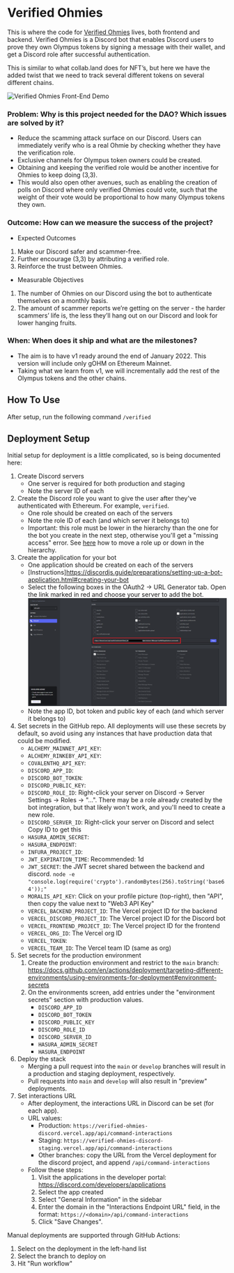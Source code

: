 # Verified Ohmies

This is where the code for [Verified Ohmies](https://www.notion.so/olympusdao/Active-Projects-703c573f1fdc42af95035fce2dca2321?p=62e7d754a50140e3a7f5775efff3089d) lives, both frontend and backend. Verified Ohmies is a Discord bot that enables Discord users to prove they own Olympus tokens by signing a message with their wallet, and get a Discord role after successful authentication.

This is similar to what collab.land does for NFT’s, but here we have the added twist that we need to track several different tokens on several different chains.

![Verified Ohmies Front-End Demo](assets/images/verified-ohmies-demo.gif)

### Problem: Why is this project needed for the DAO? Which issues are solved by it?

- Reduce the scamming attack surface on our Discord. Users can immediately verify who is a real Ohmie by checking whether they have the verification role.
- Exclusive channels for Olympus token owners could be created.
- Obtaining and keeping the verified role would be another incentive for Ohmies to keep doing (3,3).
- This would also open other avenues, such as enabling the creation of polls on Discord where only verified Ohmies could vote, such that the weight of their vote would be proportional to how many Olympus tokens they own.

### Outcome: How can we measure the success of the project?

- Expected Outcomes

1. Make our Discord safer and scammer-free.
2. Further encourage (3,3) by attributing a verified role.
3. Reinforce the trust between Ohmies.

- Measurable Objectives

1. The number of Ohmies on our Discord using the bot to authenticate themselves on a monthly basis.
2. The amount of scammer reports we’re getting on the server - the harder scammers’ life is, the less they’ll hang out on our Discord and look for lower hanging fruits.

### When: When does it ship and what are the milestones?

- The aim is to have v1 ready around the end of January 2022. This version will include only gOHM on Ethereum Mainnet.
- Taking what we learn from v1, we will incrementally add the rest of the Olympus tokens and the other chains.

## How To Use

After setup, run the following command `/verified`

## Deployment Setup

Initial setup for deployment is a little complicated, so is being documented here:

1. Create Discord servers
   - One server is required for both production and staging
   - Note the server ID of each
2. Create the Discord role you want to give the user after they've authenticated with Ethereum. For example, `verified`.
   - One role should be created on each of the servers
   - Note the role ID of each (and which server it belongs to)
   - Important: this role must be lower in the hierarchy than the one for the bot you create in the next step, otherwise you'll get a "missing access" error. See [here](https://support.discord.com/hc/en-us/articles/214836687-Role-Management-101) how to move a role up or down in the hierarchy.
3. Create the application for your bot
   - One application should be created on each of the servers
   - [Instructions]<https://discordjs.guide/preparations/setting-up-a-bot-application.html#creating-your-bot>
   - Select the following boxes in the OAuth2 -> URL Generator tab. Open the link marked in red and choose your server to add the bot. ![Discord OAuth2 Permissions](img/discord-oauth2-permissions.png)
   - Note the app ID, bot token and public key of each (and which server it belongs to)
4. Set secrets in the GitHub repo. All deployments will use these secrets by default, so avoid using any instances that have production data that could be modified.
   - `ALCHEMY_MAINNET_API_KEY`:
   - `ALCHEMY_RINKEBY_API_KEY`:
   - `COVALENTHQ_API_KEY`:
   - `DISCORD_APP_ID`:
   - `DISCORD_BOT_TOKEN`:
   - `DISCORD_PUBLIC_KEY`:
   - `DISCORD_ROLE_ID`: Right-click your server on Discord -> Server Settings -> Roles -> "...". There may be a role already created by the bot integration, but that likely won't work, and you'll need to create a new role.
   - `DISCORD_SERVER_ID`: Right-click your server on Discord and select Copy ID to get this
   - `HASURA_ADMIN_SECRET`:
   - `HASURA_ENDPOINT`:
   - `INFURA_PROJECT_ID`:
   - `JWT_EXPIRATION_TIME`: Recommended: 1d
   - `JWT_SECRET`: the JWT secret shared between the backend and discord. `node -e "console.log(require('crypto').randomBytes(256).toString('base64'));"`
   - `MORALIS_API_KEY`: Click on your profile picture (top-right), then "API", then copy the value next to "Web3 API Key"
   - `VERCEL_BACKEND_PROJECT_ID`: The Vercel project ID for the backend
   - `VERCEL_DISCORD_PROJECT_ID`: The Vercel project ID for the Discord bot
   - `VERCEL_FRONTEND_PROJECT_ID`: The Vercel project ID for the frontend
   - `VERCEL_ORG_ID`: The Vercel org ID
   - `VERCEL_TOKEN`:
   - `VERCEL_TEAM_ID`: The Vercel team ID (same as org)
5. Set secrets for the production environment
   1. Create the production environment and restrict to the `main` branch: <https://docs.github.com/en/actions/deployment/targeting-different-environments/using-environments-for-deployment#environment-secrets>
   2. On the environments screen, add entries under the "environment secrets" section with production values.
      - `DISCORD_APP_ID`
      - `DISCORD_BOT_TOKEN`
      - `DISCORD_PUBLIC_KEY`
      - `DISCORD_ROLE_ID`
      - `DISCORD_SERVER_ID`
      - `HASURA_ADMIN_SECRET`
      - `HASURA_ENDPOINT`
6. Deploy the stack
   - Merging a pull request into the `main` or `develop` branches will result in a production and staging deployment, respectively.
   - Pull requests into `main` and `develop` will also result in "preview" deployments.
7. Set interactions URL
   - After deployment, the interactions URL in Discord can be set (for each app).
   - URL values:
     - Production: `https://verified-ohmies-discord.vercel.app/api/command-interactions`
     - Staging: `https://verified-ohmies-discord-staging.vercel.app/api/command-interactions`
     - Other branches: copy the URL from the Vercel deployment for the discord project, and append `/api/command-interactions`
   - Follow these steps:
     1. Visit the applications in the developer portal: <https://discord.com/developers/applications>
     2. Select the app created
     3. Select "General Information" in the sidebar
     4. Enter the domain in the "Interactions Endpoint URL" field, in the format: `https://<domain>/api/command-interactions`
     5. Click "Save Changes".

Manual deployments are supported through GitHub Actions:

1. Select on the deployment in the left-hand list
2. Select the branch to deploy on
3. Hit "Run workflow"
